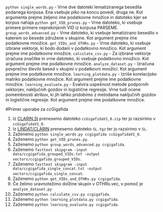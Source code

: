 
`python single_words.py` - Vrne dve datoteki lematiziranega besedila podanega korpusa. Ena vsebuje piko na koncu povedi, druga ne. Kot argumenta prejme željeno ime podatkovne množice in datoteko kjer se korpus nahaja 
`python get_VID_prunes.py` - Vrne datoteko, ki vsebuje primere primere neprekinjenih VID iz korpusa PARSEME.
`group_words_advanced.py` - Vrne datoteko, ki vsebuje lematizirano besedilo v katerem so besede združene v skupine. Kot argument prejme ime podatkovne množice.
`get_VIDs_and_OTHRs.py` - Vrne datoteko, ki vsebuje izbrane vektorje, ki bodo dodani v podatkovno množico. Kot argument prejme ime podatkovne množice.
`calculate_csv.py` - Za izbrane vektorje izračuna značilke in vrne datoteko, ki vsebuje podatkovno množico. Kot argument prejme ime podatkovne množice.
`analyze_dataset.py` - Izračuna povprečno število besed v skupini v podatkovni množici. Kot argument prejme ime podatkovne množice.
`learning_plotdata.py` - Izriše korelacijsko matriko podatkovne množice. Kot argument prejme ime podatkovne množice.
`learning_evaluate.py` - Evalvira uspešnost metode podpornih vektorjev, naključnih gozdov in logistične regresije. Vrne tudi ocene pomembnosti atribuv, ki jih lahko pridobimo z metodama naključnih gozdov in logistične regresije. Kot argument prejme ime podatkovne množice.


#Primer uporabe za ccGigafida
1. Iz [CLARIN.SI](https://www.clarin.si/repository/xmlui/handle/11356/1035) prenesemo datoteko `ccGigafidaV1_0.zip` ter jo razsirimo v `ccGigafidaV1_0`.
2. Iz [LINDAT/CLARIN](https://lindat.mff.cuni.cz/repository/xmlui/handle/11372/LRT-2842) prenesemo datoteko `SL.tgz` ter jo razsirimo v `SL`.
3. Zaženemo `python single_words.py ccgigafida ccGigafidaV1_0`.
4. Zaženemo `python get_VID_prunes.py`.
5. Zaženemo `python group_words_advanced.py ccgigafida`.
6. Zaženemo `fasttext skipgram -input data/ccgigafida_grouped_VIDs.txt -output vectors/ccgigafida_grouped_VIDs`.
7. Zaženemo `fasttext skipgram -input data/ccgigafida_single_concat.txt -output vectors/ccgigafida_single_concat`.
8. Zaženemo `python get_VIDs_and_OTHRs.py ccgigafida`.
9. Če želimo uravnotežimo dolžine skupin v OTHRs.vec, v pomoč je `analyze_dataset.py`
10. Zaženemo `python calculate_csv.py ccgigafida`.
11. Zaženemo `python learning_plotdata.py ccgigafida`.
12. Zaženemo `python learning_evaluate.py ccgigafida`.
